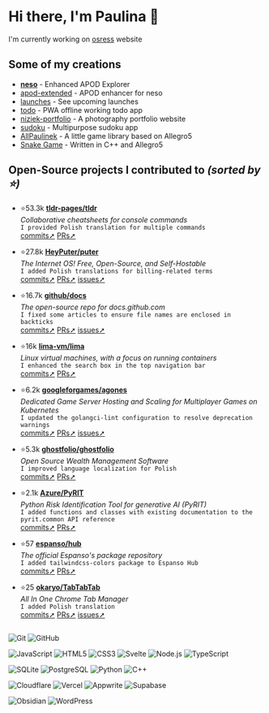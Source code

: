 # Hi there, I'm Paulina 👋

I'm currently working on [osress](https://github.com/paulinek13/osress) website

## Some of my creations

- **[neso](https://neso.vercel.app/)** - Enhanced APOD Explorer
- [apod-extended](https://github.com/paulinek13/apod-extended) - APOD enhancer for neso
- [launches](https://perseid.vercel.app/launches) - See upcoming launches
- [todo](https://paulinek13.github.io/todo/) - PWA offline working todo app
- [niziek-portfolio](https://niziek-portfolio.pages.dev/) - A photography portfolio website
- [sudoku](https://github.com/paulinek13/sudoku) - Multipurpose sudoku app
- [AllPaulinek](https://github.com/paulinek13/AllPaulinek) - A little game library based on Allegro5
- [Snake Game](https://github.com/paulinek13/Snake-Game) - Written in C++ and Allegro5

## Open-Source projects I contributed to _(sorted by ⭐)_

- ⭐53.3k [**tldr-pages/tldr**](https://github.com/tldr-pages/tldr)  
_Collaborative cheatsheets for console commands_  
`I provided Polish translation for multiple commands`  
[commits➚](https://github.com/tldr-pages/tldr/commits?author=paulinek13)
[PRs➚](https://github.com/tldr-pages/tldr/pulls?q=is%3Apr+author%3Apaulinek13)

- ⭐27.8k [**HeyPuter/puter**](https://github.com/HeyPuter/puter)  
_The Internet OS! Free, Open-Source, and Self-Hostable_  
`I added Polish translations for billing-related terms`  
[commits➚](https://github.com/HeyPuter/puter/commits?author=paulinek13)
[PRs➚](https://github.com/HeyPuter/puter/pulls?q=is%3Apr+author%3Apaulinek13)
[issues➚](https://github.com/HeyPuter/puter/issues?q=sort%3Aupdated-desc+is%3Aissue+involves%3Apaulinek13)

- ⭐16.7k [**github/docs**](https://github.com/github/docs)  
_The open-source repo for docs.github.com_  
`I fixed some articles to ensure file names are enclosed in backticks`  
[commits➚](https://github.com/github/docs/commits?author=paulinek13)
[PRs➚](https://github.com/github/docs/pulls?q=is%3Apr+author%3Apaulinek13)
[issues➚](https://github.com/github/docs/issues?q=sort%3Aupdated-desc+is%3Aissue+involves%3Apaulinek13)

- ⭐16k [**lima-vm/lima**](https://github.com/lima-vm/lima)  
_Linux virtual machines, with a focus on running containers_  
`I enhanced the search box in the top navigation bar`  
[commits➚](https://github.com/lima-vm/lima/commits?author=paulinek13)
[PRs➚](https://github.com/lima-vm/lima/pulls?q=is%3Apr+author%3Apaulinek13)

- ⭐6.2k [**googleforgames/agones**](https://github.com/googleforgames/agones)  
_Dedicated Game Server Hosting and Scaling for Multiplayer Games on Kubernetes_  
`I updated the golangci-lint configuration to resolve deprecation warnings`  
[commits➚](https://github.com/googleforgames/agones/commits?author=paulinek13)
[PRs➚](https://github.com/googleforgames/agones/pulls?q=is%3Apr+author%3Apaulinek13)
[issues➚](https://github.com/googleforgames/agones/issues?q=sort%3Aupdated-desc+is%3Aissue+involves%3Apaulinek13)

- ⭐5.3k [**ghostfolio/ghostfolio**](https://github.com/ghostfolio/ghostfolio)  
_Open Source Wealth Management Software_  
`I improved language localization for Polish`  
[commits➚](https://github.com/ghostfolio/ghostfolio/commits?author=paulinek13)
[PRs➚](https://github.com/ghostfolio/ghostfolio/pulls?q=is%3Apr+author%3Apaulinek13)

- ⭐2.1k [**Azure/PyRIT**](https://github.com/Azure/PyRIT)  
_Python Risk Identification Tool for generative AI (PyRIT)_  
`I added functions and classes with existing documentation to the pyrit.common API reference`  
[commits➚](https://github.com/Azure/PyRIT/commits?author=paulinek13)
[PRs➚](https://github.com/Azure/PyRIT/pulls?q=is%3Apr+author%3Apaulinek13)

- ⭐57 [**espanso/hub**](https://github.com/espanso/hub)  
_The official Espanso's package repository_  
`I added tailwindcss-colors package to Espanso Hub`  
[commits➚](https://github.com/espanso/hub/commits?author=paulinek13)
[PRs➚](https://github.com/espanso/hub/pulls?q=is%3Apr+author%3Apaulinek13)

- ⭐25 [**okaryo/TabTabTab**](https://github.com/okaryo/TabTabTab)  
_All In One Chrome Tab Manager_  
`I added Polish translation`  
[commits➚](https://github.com/okaryo/TabTabTab/commits?author=paulinek13)
[PRs➚](https://github.com/okaryo/TabTabTab/pulls?q=is%3Apr+author%3Apaulinek13)
[issues➚](https://github.com/okaryo/TabTabTab/issues?q=sort%3Aupdated-desc+is%3Aissue+involves%3Apaulinek13)

##

![Git](https://img.shields.io/badge/Git-F05032.svg?style=for-the-badge&logo=Git&logoColor=white)
![GitHub](https://img.shields.io/badge/GitHub-181717.svg?style=for-the-badge&logo=GitHub&logoColor=white)

![JavaScript](https://img.shields.io/badge/JavaScript-F7DF1E.svg?style=for-the-badge&logo=JavaScript&logoColor=black)
![HTML5](https://img.shields.io/badge/HTML5-E34F26.svg?style=for-the-badge&logo=HTML5&logoColor=white)
![CSS3](https://img.shields.io/badge/CSS3-1572B6.svg?style=for-the-badge&logo=CSS3&logoColor=white)
![Svelte](https://img.shields.io/badge/Svelte-FF3E00.svg?style=for-the-badge&logo=Svelte&logoColor=white)
![Node.js](https://img.shields.io/badge/Node.js-5FA04E.svg?style=for-the-badge&logo=nodedotjs&logoColor=white)
![TypeScript](https://img.shields.io/badge/TypeScript-3178C6.svg?style=for-the-badge&logo=TypeScript&logoColor=white)

![SQLite](https://img.shields.io/badge/SQLite-003B57.svg?style=for-the-badge&logo=SQLite&logoColor=white)
![PostgreSQL](https://img.shields.io/badge/PostgreSQL-4169E1.svg?style=for-the-badge&logo=PostgreSQL&logoColor=white)
![Python](https://img.shields.io/badge/Python-3776AB.svg?style=for-the-badge&logo=Python&logoColor=white)
![C++](https://img.shields.io/badge/C++-00599C.svg?style=for-the-badge&logo=C++&logoColor=white)

![Cloudflare](https://img.shields.io/badge/Cloudflare-F38020.svg?style=for-the-badge&logo=Cloudflare&logoColor=white)
![Vercel](https://img.shields.io/badge/Vercel-000000.svg?style=for-the-badge&logo=Vercel&logoColor=white)
![Appwrite](https://img.shields.io/badge/Appwrite-FD366E.svg?style=for-the-badge&logo=Appwrite&logoColor=white)
![Supabase](https://img.shields.io/badge/Supabase-3FCF8E.svg?style=for-the-badge&logo=Supabase&logoColor=white)

![Obsidian](https://img.shields.io/badge/Obsidian-7C3AED.svg?style=for-the-badge&logo=Obsidian&logoColor=white)
![WordPress](https://img.shields.io/badge/WordPress-21759B.svg?style=for-the-badge&logo=WordPress&logoColor=white)
